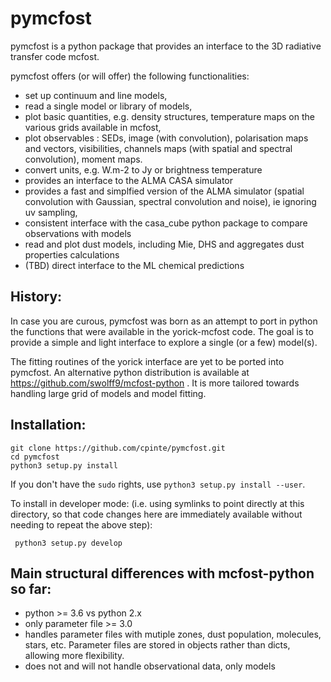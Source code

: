# pymcfost

pymcfost is a python package that provides an interface to the 3D radiative transfer code mcfost.

pymcfost offers (or will offer) the following functionalities:

 - set up continuum and line models,
 - read a single model or library of models,
 - plot basic quantities, e.g. density structures, temperature maps on the various grids available in mcfost,
 - plot observables : SEDs, image (with convolution), polarisation maps and vectors, visibilities, channels maps (with spatial and spectral convolution), moment maps.
 - convert units, e.g. W.m-2 to Jy or brightness temperature
 - provides an interface to the ALMA CASA simulator
 - provides a fast and simplfied version of the ALMA simulator (spatial convolution with Gaussian, spectral convolution and noise), ie ignoring uv sampling,
 - consistent interface with the casa_cube python package to compare observations with models
 - read and plot dust models, including Mie, DHS and aggregates dust properties calculations
 - (TBD) direct interface to the ML chemical predictions

## History:

In case you are curous, pymcfost was born as an attempt to port in python the functions that were available in the yorick-mcfost code. The goal is to provide a simple and light interface to explore a single (or a few) model(s).

The fitting routines of the yorick interface are yet to be ported into pymcfost.
An alternative python distribution is available at https://github.com/swolff9/mcfost-python . It is more tailored towards handling large grid of models and model fitting.


## Installation:

```
git clone https://github.com/cpinte/pymcfost.git
cd pymcfost
python3 setup.py install
```

If you don't have the `sudo` rights, use `python3 setup.py install --user`.

To install in developer mode: (i.e. using symlinks to point directly
at this directory, so that code changes here are immediately available
without needing to repeat the above step):

```
 python3 setup.py develop
```

## Main structural differences with mcfost-python so far:

- python >= 3.6 vs python 2.x
- only parameter file >= 3.0
- handles parameter files with mutiple zones, dust population, molecules, stars, etc. Parameter files are stored in objects rather than dicts, allowing more flexibility.
- does not and will not handle observational data, only models
